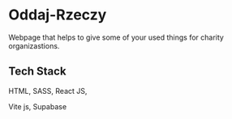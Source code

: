 # Oddaj-Rzeczy
Webpage that helps to give some of your used things for charity organizastions.



## Tech Stack

HTML, SASS, React JS,

Vite js, Supabase



